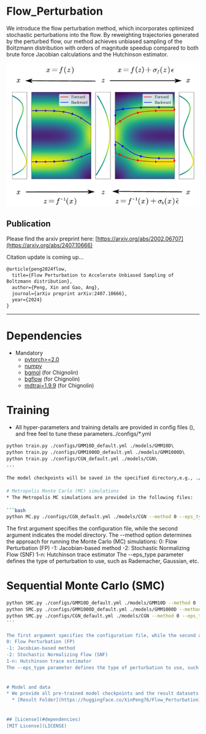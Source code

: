 # Flow_Perturbation
We introduce the flow perturbation method, which incorporates optimized stochastic perturbations into the flow. By reweighting trajectories generated by the perturbed flow, our method achieves
unbiased sampling of the Boltzmann distribution with orders of magnitude speedup compared to both brute force
Jacobian calculations and the Hutchinson estimator. 

![Flow Perturbation](./data/ODE_pf.png "Title")

Publication
-----------
Please find the arxiv preprint here:
[https://arxiv.org/abs/2002.06707](https://arxiv.org/abs/2407.10666)

Citation update is coming up...
```
@article{peng2024flow,
  title={Flow Perturbation to Accelerate Unbiased Sampling of Boltzmann distribution},
  author={Peng, Xin and Gao, Ang},
  journal={arXiv preprint arXiv:2407.10666},
  year={2024}
}
```
***
# Dependencies
* Mandatory
  * [pytorch>=2.0](https://github.com/pytorch/pytorch)
  * [numpy](https://github.com/numpy/numpy)
  * [bgmol](https://github.com/noegroup/bgmol) (for  Chignolin)
  * [bgflow](https://github.com/noegroup/bgmol) (for  Chignolin)
  * [mdtraj=1.9.9](https://github.com/mdtraj/mdtraj) (for  Chignolin)

# Training
* All hyper-parameters and training details are provided in config files (), and free feel to tune these parameters../configs/*.yml
  
```bash
python train.py ./configs/GMM10D_default.yml ./models/GMM10D\ 
python train.py ./configs/GMM1000D_default.yml ./models/GMM1000D\ 
python train.py ./configs/CGN_default.yml ./models/CGN\ 
...

The model checkpoints will be saved in the specified directory,e.g., ./models/GMM10D

# Metropolis Monte Carlo (MC) simulations
* The Metropolis MC simulations are provided in the following files:

```bash
python MC.py ./configs/CGN_default.yml ./models/CGN --method 0 --eps_type Rademacher\ 
```

The first argument specifies the configuration file, while the second argument indicates the model directory. The --method option determines the approach for running the Monte Carlo (MC) simulations:
0: Flow Perturbation (FP)
-1: Jacobian-based method
-2: Stochastic Normalizing Flow (SNF)
1-n: Hutchinson trace estimator
The --eps_type parameter defines the type of perturbation to use, such as Rademacher, Gaussian, etc.

# Sequential Monte Carlo (SMC)

```bash
python SMC.py ./configs/GMM10D_default.yml ./models/GMM10D --method 0 --eps_type Rademacher\ 
python SMC.py ./configs/GMM1000D_default.yml ./models/GMM1000D --method 0 --eps_type Rademacher\ 
python SMC.py ./configs/CGN_default.yml ./models/CGN --method 0 --eps_type Rademacher\ 
'''

The first argument specifies the configuration file, while the second argument indicates the model directory. The --method option determines the approach for running the Monte Carlo (MC) simulations:
0: Flow Perturbation (FP)
-1: Jacobian-based method
-2: Stochastic Normalizing Flow (SNF)
1-n: Hutchinson trace estimator
The --eps_type parameter defines the type of perturbation to use, such as Rademacher, Gaussian, etc.


# Model and data
* We provide all pre-trained model checkpoints and the result datasets presented in the paper. The resources are hosted on Hugging Face:
  * [Result Folder](https://huggingface.co/XinPeng76/Flow_Perturbation)


## [License](#dependencies)
[MIT License](LICENSE)
